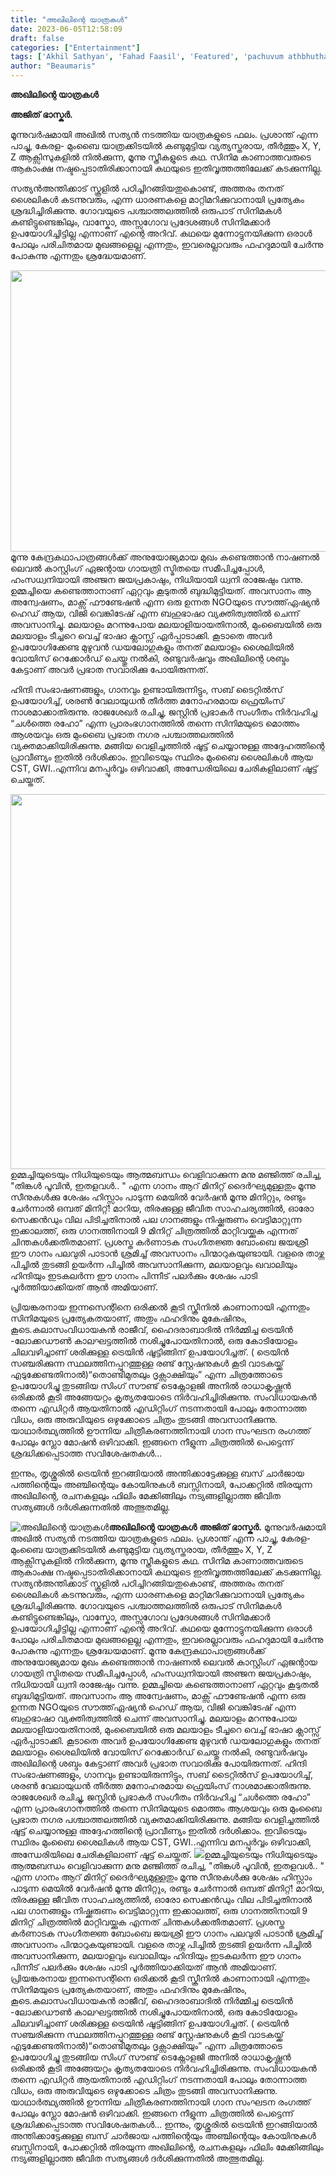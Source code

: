 ```yaml
---
title: "അഖിലിന്റെ യാത്രകൾ"
date: 2023-06-05T12:58:09
draft: false
categories: ["Entertainment"]
tags: ['Akhil Sathyan', 'Fahad Faasil', 'Featured', 'pachuvum athbhuthavilakkum']
author: "Beaumaris"
---
```


<strong>അഖിലിന്റെ യാത്രകൾ</strong>

<strong>അജിത് ഭാസ്കർ.</strong>

മൂന്നുവർഷമായി അഖിൽ സത്യൻ നടത്തിയ യാത്രകളുടെ ഫലം. പ്രശാന്ത് എന്ന പാച്ചു, കേരള- മുംബൈ യാത്രക്കിടയിൽ കണ്ടുമുട്ടിയ വ്യത്യസ്തരായ, തീർത്തും X, Y, Z ആക്സിസുകളിൽ നിൽക്കുന്ന, മൂന്നു സ്ത്രീകളുടെ കഥ. സിനിമ കാണാത്തവരുടെ ആകാംക്ഷ നഷ്ടപ്പെടാതിരിക്കാനായി കഥയുടെ ഇതിവൃത്തത്തിലേക്ക് കടക്കുന്നില്ല.

സത്യൻഅന്തിക്കാട് സ്കൂളിൽ പഠിച്ചിറങ്ങിയതുകൊണ്ട്, അത്തരം തനത് ശൈലികൾ കടന്നുവരും, എന്ന ധാരണകളെ മാറ്റിമറിക്കുവാനായി പ്രത്യേകം ശ്രദ്ധിച്ചിരിക്കുന്നു. ഗോവയുടെ പശ്ചാത്തലത്തിൽ ഒരുപാട് സിനിമകൾ കണ്ടിട്ടുണ്ടെങ്കിലും, വാസ്കോ, അസ്സഗോവ പ്രദേശങ്ങൾ സിനിമക്കാർ ഉപയോഗിച്ചിട്ടില്ല എന്നാണ് എന്റെ അറിവ്. കഥയെ മുന്നോട്ടുനയിക്കുന്ന ഒരാൾ പോലും പരിചിതമായ മുഖങ്ങളെല്ല എന്നതും, ഇവരെല്ലാവരും ഫഹദുമായി ചേർന്നു പോകുന്നു എന്നതും ശ്രദ്ധേയമാണ്.

<a href="https://cdn.boolokam.com/articles/2023/06/ttttt.jpg"><img class="size-large wp-image-398401 aligncenter" src="https://cdn.boolokam.com/articles/2023/06/ttttt-1024x576.jpg" alt="" width="800" height="450" /></a>മൂന്നു കേന്ദ്രകഥാപാത്രങ്ങൾക്ക് അനുയോജ്യമായ മുഖം കണ്ടെത്താൻ നാഷണൽ ലെവൽ കാസ്റ്റിംഗ് ഏജന്റായ ഗായത്രി സ്മിതയെ സമീപിച്ചപ്പോൾ, ഹംസധ്വനിയായി അഞ്ജന ജയപ്രകാഷും, നിധിയായി ധ്വനി രാജേഷും വന്നു. ഉമ്മച്ചിയെ കണ്ടെത്താനാണ് ഏറ്റവും കൂടുതൽ ബുദ്ധിമുട്ടിയത്. അവസാനം ആ അന്വേഷണം, മാക്സ് ഫൗണ്ടേഷൻ എന്ന ഒരു ഉന്നത NGOയുടെ സൗത്ത്ഏഷ്യൻ ഹെഡ് ആയ, വിജി വെങ്കിടേഷ് എന്ന ബഹുഭാഷാ വ്യക്തിത്വത്തിൽ ചെന്ന് അവസാനിച്ചു. മലയാളം മറന്നുപോയ മലയാളിയായതിനാൽ, മുംബൈയിൽ ഒരു മലയാളം ടീച്ചറെ വെച്ച് ഭാഷാ ക്ലാസ്സ് ഏർപ്പാടാക്കി. കൂടാതെ അവർ ഉപയോഗിക്കേണ്ട മുഴുവൻ ഡയലോഗുകളും തനത് മലയാളം ശൈലിയിൽ വോയിസ് റെക്കോർഡ് ചെയ്തു നൽകി, രണ്ടുവർഷവും അഖിലിന്റെ ശബ്ദം കേട്ടാണ് അവർ പ്രഭാത സവാരിക്കു പോയിരുന്നത്.

ഹിന്ദി സംഭാഷണങ്ങളും, ഗാനവും ഉണ്ടായിരുന്നിട്ടും, സബ് ടൈറ്റിൽസ് ഉപയോഗിച്ച്, ശരൺ വേലായുധൻ തീർത്ത മനോഹരമായ ഫ്രെയിംസ് നാശമാക്കാതിരുന്നു. രാജശേഖർ രചിച്ചു, ജസ്റ്റിൻ പ്രഭാകർ സംഗീതം നിർവഹിച്ച “ചൾത്തെ രഹോ” എന്ന പ്രാരംഭഗാനത്തിൽ തന്നെ സിനിമയുടെ മൊത്തം ആശയവും ഒരു മുംബൈ പ്രഭാത നഗര പശ്ചാത്തലത്തിൽ വ്യക്തമാക്കിയിരിക്കുന്നു. മങ്ങിയ വെളിച്ചത്തിൽ ഷൂട്ട് ചെയ്യാനുള്ള അദ്ദേഹത്തിന്റെ പ്രാവീണ്യം ഇതിൽ ദർശിക്കാം. ഇവിടെയും സ്ഥിരം മുംബൈ ശൈലികൾ ആയ CST, GWI..എന്നിവ മനപ്പൂർവ്വം ഒഴിവാക്കി, അന്ധേരിയിലെ ചേരികളിലാണ് ഷൂട്ട് ചെയ്തത്.

<a href="https://cdn.boolokam.com/articles/2023/06/hhh.webp"><img class="size-full wp-image-398402 aligncenter" src="https://cdn.boolokam.com/articles/2023/06/hhh.webp" alt="" width="1000" height="600" /></a>ഉമ്മച്ചിയുടെയും നിധിയുടെയും ആത്മബന്ധം വെളിവാക്കുന്ന മനു മഞ്ജിത്ത് രചിച്ച, "തിങ്കൾ പൂവിൻ, ഇതളവൾ.. " എന്ന ഗാനം ആറ് മിനിറ്റ് ദൈർഘ്യമുള്ളതും മൂന്നു സീനുകൾക്കു ശേഷം ഹിസ്സാം പാടുന്ന മെയിൽ വേർഷൻ മൂന്നു മിനിറ്റും, രണ്ടും ചേർന്നാൽ ഒമ്പത് മിനിറ്റ്! മാറിയ, തിരക്കുള്ള ജീവിത സാഹചര്യത്തിൽ, ഓരോ സെക്കൻഡും വില പിടിച്ചതിനാൽ പല ഗാനങ്ങളും നിഷ്ക്കരുണം വെട്ടിമാറ്റുന്ന ഇക്കാലത്ത്, ഒരു ഗാനത്തിനായി 9 മിനിറ്റ് ചിത്രത്തിൽ മാറ്റിവയ്ക്കുക എന്നത് ചിന്തകൾക്കതീതമാണ്. പ്രശസ്ത കർണാടക സംഗീതജ്ഞ ബോംബെ ജയശ്രീ ഈ ഗാനം പലവുരി പാടാൻ ശ്രമിച്ച് അവസാനം പിന്മാറുകയുണ്ടായി. വളരെ താഴ്ന്ന പിച്ചിൽ തുടങ്ങി ഉയർന്ന പിച്ചിൽ അവസാനിക്കുന്ന, മലയാളവും ഖവാലിയും ഹിന്ദിയും ഇടകലർന്ന ഈ ഗാനം പിന്നീട് പലർക്കും ശേഷം പാടി പൂർത്തിയാക്കിയത് ആൻ അമിയാണ്.

പ്രിയങ്കരനായ ഇന്നസെന്റിനെ ഒരിക്കൽ കൂടി സ്ക്രീനിൽ കാണാനായി എന്നതും സിനിമയുടെ പ്രത്യേകതയാണ്, അതും ഫഹദിനും മുകേഷിനും, കൂടെ.കലാസംവിധായകൻ രാജീവ്, ഹൈദരാബാദിൽ നിർമ്മിച്ച ട്രെയിൻ -ലോക്കഡൗൺ കാലഘട്ടത്തിൽ നശിച്ചുപോയതിനാൽ, ഒരു കോടിയോളം ചിലവഴിച്ചാണ് ശരിക്കുള്ള ട്രെയിൻ ഷൂട്ടിങ്ങിന് ഉപയോഗിച്ചത്. ( ട്രെയിൻ സഞ്ചരിക്കുന്ന സ്ഥലത്തിനപ്പുറത്തുള്ള രണ്ട് സ്റ്റേഷനുകൾ കൂടി വാടകയ്ക്ക് എടുക്കേണ്ടതിനാൽ)“തൊണ്ടിമുതലും ദൃക്സാക്ഷിയും” എന്ന ചിത്രത്തോടെ ഉപയോഗിച്ചു തുടങ്ങിയ സിംഗ് സൗണ്ട് ടെക്നോളജി അനിൽ രാധാകൃഷ്ണൻ ഒരിക്കൽ കൂടി അങ്ങേയറ്റം കൃത്യതയോടെ നിർവഹിച്ചിരിക്കുന്നു. സംവിധായകൻ തന്നെ എഡിറ്റർ ആയതിനാൽ എഡിറ്റിംഗ് നടന്നതായി പോലും തോന്നാത്ത വിധം, ഒരു അരുവിയുടെ ഒഴുക്കോടെ ചിത്രം തുടങ്ങി അവസാനിക്കുന്നു. യാഥാർത്ഥ്യത്തിൽ ഊന്നിയ ചിത്രീകരണത്തിനായി ഗാന സംഘടന രംഗത്ത് പോലും സ്ലോ മോഷൻ ഒഴിവാക്കി. ഇങ്ങനെ നീളുന്ന ചിത്രത്തിൽ പെട്ടെന്ന് ശ്രദ്ധിക്കപ്പെടാത്ത സവിശേഷതകൾ...

ഇന്നും, തൃശ്ശൂരിൽ ട്രെയിൻ ഇറങ്ങിയാൽ അന്തിക്കാട്ടേക്കുള്ള ബസ് ചാർജായ പത്തിന്റെയും അഞ്ചിന്റെയും കോയിനുകൾ ബസ്സിനായി, പോക്കറ്റിൽ തിരയുന്ന അഖിലിന്റെ, രചനകളലും ഫിലിം മേക്കിങ്ങിലും നട്യങ്ങളില്ലാത്ത ജീവിത സത്യങ്ങൾ ദർശിക്കുന്നതിൽ അത്ഭുതമില്ല.


![അഖിലിന്റെ യാത്രകൾ](https://cdn.boolokam.com/articles/2023/06/ttttt-1024x576.jpg)**അഖിലിന്റെ യാത്രകൾ** **അജിത് ഭാസ്കർ.** മൂന്നുവർഷമായി അഖിൽ സത്യൻ നടത്തിയ യാത്രകളുടെ ഫലം. പ്രശാന്ത് എന്ന പാച്ചു, കേരള- മുംബൈ യാത്രക്കിടയിൽ കണ്ടുമുട്ടിയ വ്യത്യസ്തരായ, തീർത്തും X, Y, Z ആക്സിസുകളിൽ നിൽക്കുന്ന, മൂന്നു സ്ത്രീകളുടെ കഥ. സിനിമ കാണാത്തവരുടെ ആകാംക്ഷ നഷ്ടപ്പെടാതിരിക്കാനായി കഥയുടെ ഇതിവൃത്തത്തിലേക്ക് കടക്കുന്നില്ല. സത്യൻഅന്തിക്കാട് സ്കൂളിൽ പഠിച്ചിറങ്ങിയതുകൊണ്ട്, അത്തരം തനത് ശൈലികൾ കടന്നുവരും, എന്ന ധാരണകളെ മാറ്റിമറിക്കുവാനായി പ്രത്യേകം ശ്രദ്ധിച്ചിരിക്കുന്നു. ഗോവയുടെ പശ്ചാത്തലത്തിൽ ഒരുപാട് സിനിമകൾ കണ്ടിട്ടുണ്ടെങ്കിലും, വാസ്കോ, അസ്സഗോവ പ്രദേശങ്ങൾ സിനിമക്കാർ ഉപയോഗിച്ചിട്ടില്ല എന്നാണ് എന്റെ അറിവ്. കഥയെ മുന്നോട്ടുനയിക്കുന്ന ഒരാൾ പോലും പരിചിതമായ മുഖങ്ങളെല്ല എന്നതും, ഇവരെല്ലാവരും ഫഹദുമായി ചേർന്നു പോകുന്നു എന്നതും ശ്രദ്ധേയമാണ്. [](https://cdn.boolokam.com/articles/2023/06/ttttt.jpg)മൂന്നു കേന്ദ്രകഥാപാത്രങ്ങൾക്ക് അനുയോജ്യമായ മുഖം കണ്ടെത്താൻ നാഷണൽ ലെവൽ കാസ്റ്റിംഗ് ഏജന്റായ ഗായത്രി സ്മിതയെ സമീപിച്ചപ്പോൾ, ഹംസധ്വനിയായി അഞ്ജന ജയപ്രകാഷും, നിധിയായി ധ്വനി രാജേഷും വന്നു. ഉമ്മച്ചിയെ കണ്ടെത്താനാണ് ഏറ്റവും കൂടുതൽ ബുദ്ധിമുട്ടിയത്. അവസാനം ആ അന്വേഷണം, മാക്സ് ഫൗണ്ടേഷൻ എന്ന ഒരു ഉന്നത NGOയുടെ സൗത്ത്ഏഷ്യൻ ഹെഡ് ആയ, വിജി വെങ്കിടേഷ് എന്ന ബഹുഭാഷാ വ്യക്തിത്വത്തിൽ ചെന്ന് അവസാനിച്ചു. മലയാളം മറന്നുപോയ മലയാളിയായതിനാൽ, മുംബൈയിൽ ഒരു മലയാളം ടീച്ചറെ വെച്ച് ഭാഷാ ക്ലാസ്സ് ഏർപ്പാടാക്കി. കൂടാതെ അവർ ഉപയോഗിക്കേണ്ട മുഴുവൻ ഡയലോഗുകളും തനത് മലയാളം ശൈലിയിൽ വോയിസ് റെക്കോർഡ് ചെയ്തു നൽകി, രണ്ടുവർഷവും അഖിലിന്റെ ശബ്ദം കേട്ടാണ് അവർ പ്രഭാത സവാരിക്കു പോയിരുന്നത്. ഹിന്ദി സംഭാഷണങ്ങളും, ഗാനവും ഉണ്ടായിരുന്നിട്ടും, സബ് ടൈറ്റിൽസ് ഉപയോഗിച്ച്, ശരൺ വേലായുധൻ തീർത്ത മനോഹരമായ ഫ്രെയിംസ് നാശമാക്കാതിരുന്നു. രാജശേഖർ രചിച്ചു, ജസ്റ്റിൻ പ്രഭാകർ സംഗീതം നിർവഹിച്ച “ചൾത്തെ രഹോ” എന്ന പ്രാരംഭഗാനത്തിൽ തന്നെ സിനിമയുടെ മൊത്തം ആശയവും ഒരു മുംബൈ പ്രഭാത നഗര പശ്ചാത്തലത്തിൽ വ്യക്തമാക്കിയിരിക്കുന്നു. മങ്ങിയ വെളിച്ചത്തിൽ ഷൂട്ട് ചെയ്യാനുള്ള അദ്ദേഹത്തിന്റെ പ്രാവീണ്യം ഇതിൽ ദർശിക്കാം. ഇവിടെയും സ്ഥിരം മുംബൈ ശൈലികൾ ആയ CST, GWI..എന്നിവ മനപ്പൂർവ്വം ഒഴിവാക്കി, അന്ധേരിയിലെ ചേരികളിലാണ് ഷൂട്ട് ചെയ്തത്. [![](https://cdn.boolokam.com/articles/2023/06/hhh.webp)](https://cdn.boolokam.com/articles/2023/06/hhh.webp)ഉമ്മച്ചിയുടെയും നിധിയുടെയും ആത്മബന്ധം വെളിവാക്കുന്ന മനു മഞ്ജിത്ത് രചിച്ച, "തിങ്കൾ പൂവിൻ, ഇതളവൾ.. " എന്ന ഗാനം ആറ് മിനിറ്റ് ദൈർഘ്യമുള്ളതും മൂന്നു സീനുകൾക്കു ശേഷം ഹിസ്സാം പാടുന്ന മെയിൽ വേർഷൻ മൂന്നു മിനിറ്റും, രണ്ടും ചേർന്നാൽ ഒമ്പത് മിനിറ്റ്! മാറിയ, തിരക്കുള്ള ജീവിത സാഹചര്യത്തിൽ, ഓരോ സെക്കൻഡും വില പിടിച്ചതിനാൽ പല ഗാനങ്ങളും നിഷ്ക്കരുണം വെട്ടിമാറ്റുന്ന ഇക്കാലത്ത്, ഒരു ഗാനത്തിനായി 9 മിനിറ്റ് ചിത്രത്തിൽ മാറ്റിവയ്ക്കുക എന്നത് ചിന്തകൾക്കതീതമാണ്. പ്രശസ്ത കർണാടക സംഗീതജ്ഞ ബോംബെ ജയശ്രീ ഈ ഗാനം പലവുരി പാടാൻ ശ്രമിച്ച് അവസാനം പിന്മാറുകയുണ്ടായി. വളരെ താഴ്ന്ന പിച്ചിൽ തുടങ്ങി ഉയർന്ന പിച്ചിൽ അവസാനിക്കുന്ന, മലയാളവും ഖവാലിയും ഹിന്ദിയും ഇടകലർന്ന ഈ ഗാനം പിന്നീട് പലർക്കും ശേഷം പാടി പൂർത്തിയാക്കിയത് ആൻ അമിയാണ്. പ്രിയങ്കരനായ ഇന്നസെന്റിനെ ഒരിക്കൽ കൂടി സ്ക്രീനിൽ കാണാനായി എന്നതും സിനിമയുടെ പ്രത്യേകതയാണ്, അതും ഫഹദിനും മുകേഷിനും, കൂടെ.കലാസംവിധായകൻ രാജീവ്, ഹൈദരാബാദിൽ നിർമ്മിച്ച ട്രെയിൻ -ലോക്കഡൗൺ കാലഘട്ടത്തിൽ നശിച്ചുപോയതിനാൽ, ഒരു കോടിയോളം ചിലവഴിച്ചാണ് ശരിക്കുള്ള ട്രെയിൻ ഷൂട്ടിങ്ങിന് ഉപയോഗിച്ചത്. ( ട്രെയിൻ സഞ്ചരിക്കുന്ന സ്ഥലത്തിനപ്പുറത്തുള്ള രണ്ട് സ്റ്റേഷനുകൾ കൂടി വാടകയ്ക്ക് എടുക്കേണ്ടതിനാൽ)“തൊണ്ടിമുതലും ദൃക്സാക്ഷിയും” എന്ന ചിത്രത്തോടെ ഉപയോഗിച്ചു തുടങ്ങിയ സിംഗ് സൗണ്ട് ടെക്നോളജി അനിൽ രാധാകൃഷ്ണൻ ഒരിക്കൽ കൂടി അങ്ങേയറ്റം കൃത്യതയോടെ നിർവഹിച്ചിരിക്കുന്നു. സംവിധായകൻ തന്നെ എഡിറ്റർ ആയതിനാൽ എഡിറ്റിംഗ് നടന്നതായി പോലും തോന്നാത്ത വിധം, ഒരു അരുവിയുടെ ഒഴുക്കോടെ ചിത്രം തുടങ്ങി അവസാനിക്കുന്നു. യാഥാർത്ഥ്യത്തിൽ ഊന്നിയ ചിത്രീകരണത്തിനായി ഗാന സംഘടന രംഗത്ത് പോലും സ്ലോ മോഷൻ ഒഴിവാക്കി. ഇങ്ങനെ നീളുന്ന ചിത്രത്തിൽ പെട്ടെന്ന് ശ്രദ്ധിക്കപ്പെടാത്ത സവിശേഷതകൾ... ഇന്നും, തൃശ്ശൂരിൽ ട്രെയിൻ ഇറങ്ങിയാൽ അന്തിക്കാട്ടേക്കുള്ള ബസ് ചാർജായ പത്തിന്റെയും അഞ്ചിന്റെയും കോയിനുകൾ ബസ്സിനായി, പോക്കറ്റിൽ തിരയുന്ന അഖിലിന്റെ, രചനകളലും ഫിലിം മേക്കിങ്ങിലും നട്യങ്ങളില്ലാത്ത ജീവിത സത്യങ്ങൾ ദർശിക്കുന്നതിൽ അത്ഭുതമില്ല.
